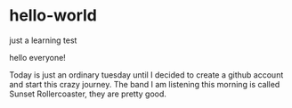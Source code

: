 # hello-world
just a learning test

hello everyone!

Today is just an ordinary tuesday until I decided to create a github account and start this crazy journey.
The band I am listening this morning is called Sunset Rollercoaster, they are pretty good.
